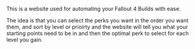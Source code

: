 This is a website used for automating your Fallout 4 Builds with ease.

The idea is that you can select the perks you want in the order you want them,
and sort by level or prioirty and the website will tell you what your starting
points need to be in and then the optimal perk to select for each level you gain.
